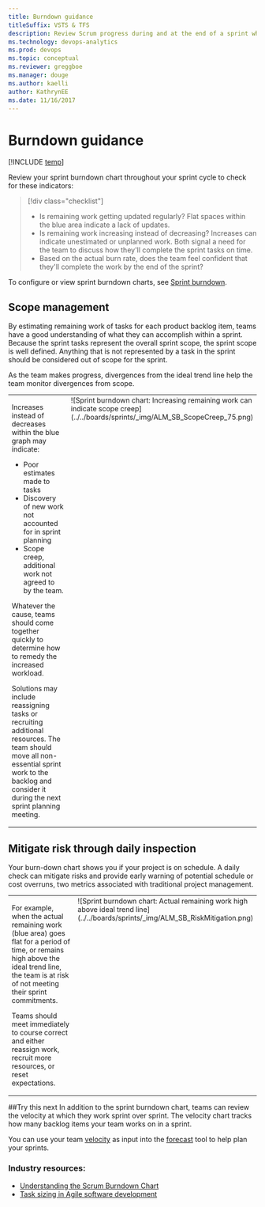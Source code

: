 ```yaml
---
title: Burndown guidance
titleSuffix: VSTS & TFS  
description: Review Scrum progress during and at the end of a sprint when working in Visual Studio Team Services (VSTS) and Team Foundation Server 
ms.technology: devops-analytics
ms.prod: devops
ms.topic: conceptual
ms.reviewer: greggboe
ms.manager: douge
ms.author: kaelli
author: KathrynEE
ms.date: 11/16/2017
---
```




# Burndown guidance
 
[!INCLUDE [temp](../_shared/vsts-tfs-header-17-15.md)] 

Review your sprint burndown chart throughout your sprint cycle to check for these indicators:  

> [!div class="checklist"]   
> * Is remaining work getting updated regularly? Flat spaces within the blue area indicate a lack of updates.  
> * Is remaining work increasing instead of decreasing? Increases can indicate unestimated or unplanned work.  Both signal a need for the team to discuss how they'll complete the sprint tasks on time.   
> * Based on the actual burn rate, does the team feel confident that they'll complete the work by the end of the sprint?    


To configure or view sprint burndown charts, see [Sprint burndown](../../boards/sprints/sprint-burndown.md).


<a id="scope-management">  </a>
## Scope management  
By estimating remaining work of tasks for each product backlog item, teams have a good understanding of what they can accomplish within a sprint. Because the sprint tasks represent the overall sprint scope, the sprint scope is well defined. Anything that is not represented by a task in the sprint should be considered out of scope for the sprint.

As the team makes progress, divergences from the ideal trend line help the team monitor divergences from scope. 
<table>
<tr valign="top">
<td width="35%">
<p>Increases instead of decreases within the blue graph may indicate:</p> 
<ul>
<li>Poor estimates made to tasks</li>
<li>Discovery of new work not accounted for in sprint planning</li>
<li>Scope creep, additional work not agreed to by the team.</li>
</ul>
<p>Whatever the cause, teams should come together quickly to determine how to remedy the increased workload.</p>

<p>Solutions may include reassigning tasks or recruiting additional resources. The team should move all non-essential sprint work to the backlog and consider it during the next sprint planning meeting.</p>
</td>
<td>
![Sprint burndown chart: Increasing remaining work can indicate scope creep](../../boards/sprints/_img/ALM_SB_ScopeCreep_75.png)

</td>
</tr>
</table>


<a id="mitigate-risk">  </a>
## Mitigate risk through daily inspection
Your burn-down chart shows you if your project is on schedule. A daily check can mitigate risks and provide early warning of potential schedule or cost overruns, two metrics associated with traditional project management. 

<table>
<tr valign="top">
<td width="35%">
<p>For example, when the actual remaining work (blue area) goes flat for a period of time, or remains high above the ideal trend line, the team is at risk of not meeting their sprint commitments.</p>
<p>Teams should meet immediately to course correct and either reassign work, recruit more resources, or reset expectations.</p>
</td>
<td>
![Sprint burndown chart: Actual remaining work high above ideal trend line](../../boards/sprints/_img/ALM_SB_RiskMitigation.png)
</td>
</tr>
</table>
  

##Try this next
In addition to the sprint burndown chart, teams can review the velocity at which they work sprint over sprint. The velocity chart tracks how many backlog items your team works on in a sprint.  

You can use your team [velocity](team-velocity.md) as input into the [forecast](../../boards/sprints/forecast.md) tool to help plan your sprints.   



### Industry resources:  
*	[Understanding the Scrum Burndown Chart](http://www.methodsandtools.com/archive/scrumburndown.php)  
*	[Task sizing in Agile software development](http://www.solutionsiq.com/task-sizing-in-agile-software-development/)  

<!---
For on-premises TFS deployments, you can [specify the format that appears&mdash;**h** for hours or **d** for days&mdash;for the remaining work field](../../reference/xml/process-configuration-xml-element.md#fields).  

--> 

